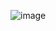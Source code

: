 ![image](https://github.com/Uzbek6565/insta-app/assets/64396506/7e230514-9d00-474f-99f1-84f66a7f904f)

